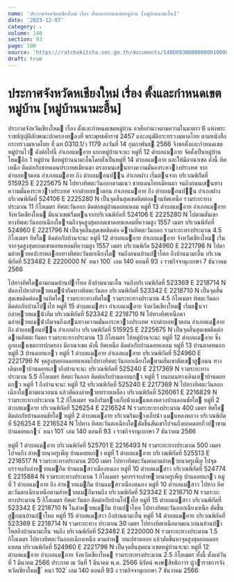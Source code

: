 ```yaml
---
name: 'ประกาศจังหวัดหเชียงใหม่ เรื่อง ตั้งและกำหนดเขตหมู่บ้าน [หมู่บ้านนามะอื้น]'
date: '2023-12-07'
category: ง
volume: 140
section: 93
page: 100
source: 'https://ratchakitcha.soc.go.th/documents/140D093N0000000010000.pdf'
draft: true
---
```


# ประกาศจังหวัดหเชียงใหม่ เรื่อง ตั้งและกำหนดเขตหมู่บ้าน [หมู่บ้านนามะอื้น]

ประกาศจังหวัดเชียงใหม เรื่อง ตั้งและกําหนดเขตหมู่บ้าน อาศัยอํานาจตามความในมาตรา 6 แห่งพระราชบัญญัติลักษณะปกครองทองที่ พระพุทธศักราช 2457 และอนุมัติกระทรวงมหาดไทย ตามหนังสือกระทรวงมหาดไทย ที่ มท 0310.1/ว 1179 ลงวันที่ 14 กุมภาพันธ 2566 จึงขอตั้งและกําหนดเขตหมู่บ้านไว ดังต่อไปนี้ อําเภอแมอาย แยกหมู่บ้านจะนะ หมู่ที่ 12 ตําบลแมอาย จัดตั้งเป็นหมู่บ้านใหมอีก 1 หมู่บ้าน ชื่อหมู่บ้านนามะอื้นโดยตั้งเป็นหมู่ที่ 14 ตําบลแมอาย และให้มีอาณาเขต ดังนี้ ทิศเหนือ ติดต่อกับชายแดนประเทศเมียนมา ตรงถนนเสนทางความมั่นคงระหวางประเทศ จากตําบลทาตอน อําเภอแมอาย ถึง ตําบลมอนปน อําเภอฝาง เริ่มตนจาก บริเวณพิกัดที่ 515925 E 2225675 N ไปทางทิศตะวันออกตามแนว ชายแดนไทยเมียนมา จนถึงถนนเสนทางความมั่นคงระหวางประเทศ จากตําบลทาตอน อําเภอแมอาย ถึง ตําบลมอนปน อําเภอฝาง บริเวณพิกัดที่ 524106 E 2225280 N เป็นจุดสิ้นสุดเขตติดต่อดานทิศเหนือ รวมระยะทางประมาณ 11 กิโลเมตร ทิศตะวันออก ติดต่อหมู่บ้านดอยแหลม หมู่ที่ 13 ตําบลแมอาย อําเภอแมอาย จังหวัดเชียงใหม มีแนวเขตเริ่มตนจากบริเวณพิกัดที่ 524106 E 2225280 N ไปตามสันเขา ทางทิศตะวันออกเฉียงใตจนถึงจุดสูงสุดยอดเขาดอยแหลมที่ความสูง 1557 เมตร บริเวณพิกัดที่ 524960 E 2221796 N เป็นจุดสิ้นสุดเขตติดต่อ ดานทิศตะวันออก รวมระยะทางประมาณ 4.5 กิโลเมตร ทิศใต ติดต่อกับบ้านจะนะ หมู่ที่ 12 ตําบลแมอาย อําเภอแมอาย จังหวัดเชียงใหม เริ่มจากจุดสูงสุดยอดเขาดอยแหลมที่ความสูง 1557 เมตร บริเวณพิกัด 524960 E 2221796 N ไปตามลําหวยแปะฮาหลอยทางทิศตะวันตกเฉียงใต จนถึงถนนบ้านปาโหล ถึงบ้านนามะอื้น บริเวณพิกัดที่ 523482 E 2220000 N ้ หนา 100 ่ เลม 140 ตอนที่ 93 ง ราชกิจจานุเบกษา 7 ธันวาคม 2566

ไปทางทิศใตตามถนนบ้านปาโหล ถึงบ้านนามะอื้น จนถึงบริเวณพิกัดที่ 523369 E 2218714 N ตัดลงไปหาลําหวยแมน้ํากึมทางทิศตะวันตก บริเวณพิกัดที่ 523342 E 2218710 N เป็นจุดสิ้นสุดเขตติดต่อดานทิศใต รวมระยะทางทิศใต รวมระยะทางประมาณ 4.5 กิโลเมตร ทิศตะวันตก ติดต่อกับบ้านโปงไฮ หมู่ที่ 15 ตําบลแมสาว อําเภอแมอาย จังหวัดเชียงใหม เริ่มตนจากลําหวยแมน้ํากึม บริเวณพิกัดที่ 523342 E 2218710 N ไปทางทิศเหนือตามลําหวยแมน้ํากึมจนถึงเสนทางความมั่นคงระหวางประเทศ จากตําบลทาตอน อําเภอแมอาย ถึง ตําบลมอนปน อําเภอฝาง บริเวณพิกัดที่ 515925 E 2225675 N เป็นจุดสิ้นสุดเขตติดต่อดานทิศตะวันตก รวมระยะทางประมาณ 13 กิโลเมตร ให้หมู่บ้านจะนะ หมู่ที่ 12 ตําบลแมอาย ซึ่งถูกแบงเขตการปกครอง มีอาณาเขต ดังนี้ ทิศเหนือ ติดต่อกับบ้านดอยแหลม หมู่ที่ 13 บ้านตาดหมอก หมู่ที่ 3 บ้านดอยแกว หมู่ที่ 1 ตําบลแมอาย อําเภอแมอาย บริเวณพิกัดที่ 524960 E 2221796 N จุดสูงสุดยอดดอยแหลมไปทางทิศตะวันออกเฉียงใตตามสันเขาตัดเขาสูถนน ทางเดินเทาบ้านดอยแกวถึงบ้านจะนะ บริเวณพิกัดที่ 525240 E 2217369 N รวมระยะทางประมาณ 5.5 กิโลเมตร ทิศตะวันออก ติดต่อกับบ้านดอยแกว หมู่ที่ 1 บนถนนทางเดินเทาบ้านดอยแกว หมู่ที่ 1 ถึงบ้านจะนะ หมู่ที่ 12 บริเวณพิกัดที่ 525240 E 2217369 N ไปทางทิศตะวันออกเฉียงใตตามแนวถนน แล้วตัดลงลําหวยทรายเหลือง บริเวณพิกัดที่ 526061 E 2216829 N รวมระยะทางประมาณ 1.2 กิโลเมตร จนถึงริมอางเก็บน้ําแมแหลงหลวงบ้านดอนชัยใต หมู่ที่ 2 ตําบลแมอาย บริเวณพิกัดที่ 526254 E 2216524 N รวมระยะทางประมาณ 400 เมตร ทิศใต ติดต่อกับบ้านดอนชัยใต หมู่ที่ 2 ตําบลแมอาย บริเวณริมอางเก็บน้ํา แมแหลงหลวง บริเวณพิกัดที่ 526254 E 2216524 N ไปทาง ทิศตะวันตกเฉียงใตตัดขึ้นสันเขาไปจนถึงยอดดอยกิ่วปาขาม บ้านดอยแกว ้ หนา 101 ่ เลม 140 ตอนที่ 93 ง ราชกิจจานุเบกษา 7 ธันวาคม 2566

หมู่ที่ 1 ตําบลแมอาย บริเวณพิกัดที่ 525701 E 2216493 N รวมระยะทางประมาณ 500 เมตร ไปจนถึง ลําหวยนาครูเพ็ญ บ้านดอยแกว หมู่ที่ 1 ตําบลแมอาย บริเวณพิกัดที่ 525513 E 2216517 N รวมระยะทางประมาณ 200 เมตร ไปทางทิศตะวันตกตามลําหวยนาครูเพ็ญ ไปจุดบรรจบกับลําหวยแมกึม บ้านแมสาวเมืองหนอง หมู่ที่ 10 ตําบลแมสาว บริเวณพิกัดที่ 524774 E 2215884 N รวมระยะทางประมาณ 1 กิโลเมตร จุดบรรจบลําหวยนาครูเพ็ญ บ้านดอยแกว หมู่ที่ 1 ตําบลแมอาย ถึง ลําหวยแมกึม บ้านแมสาวเมืองหนอง หมู่ที่ 10 ตําบลแมสาว ไปทาง ทิศตะวันตกเฉียงเหนือตามลําหวยแมกึมจนถึง บริเวณพิกัดที่ 523342 E 2218710 N รวมระยะทางประมาณ 5 กิโลเมตร ทิศตะวันตก ติดต่อกับบ้านโปงไฮ หมู่ที่ 15 ตําบลแมสาว บริเวณพิกัดที่ 523342 E 2218710 N ในลําหวยแมกึม บ้านปาโหล ไปทางทิศตะวันออกเฉียงเหนือ ตัดขึ้นสูถนนบ้านปาโหล หมู่ที่ 15 ตําบลแมสาว ถึงบ้านนามะอื้น หมู่ที่ 14 ตําบลแมอาย บริเวณพิกัดที่ 523369 E 2218714 N รวมระยะทาง ประมาณ 30 เมตร ไปทางทิศเหนือตามแนวถนนบ้านปาโหลถึงบ้านนามะอื้น จนถึง บริเวณพิกัดที่ 523482 E 2220000 N รวมระยะทางประมาณ 1.5 กิโลเมตร ไปทางทิศตะวันออกเฉียงเหนือ ตามลําห วยแปฮาหลอย แล้วตัดขึ้นหาจุดสูงสุดยอดดอยแหลม บริเวณพิกัดที่ 524960 E 2221796 N เป็นจุดสิ้นสุดแนวเขตหมู่บ้านจะนะ หมู่ที่ 12 ตําบลแมอาย อําเภอแมอาย จังหวัดเชียงใหม รวมระยะทางประมาณ 2.5 กิโลเมตร ทั้งนี้ ตั้งแต่วันที่ 1 มีนาคม 2566 ประกาศ ณ วันที่ 1 มีนาคม พ.ศ. 2566 นิรัตน์ พงษสิทธิถาวร ผู้วาราชการจังหวัดเชียงใหม ้ หนา 102 ่ เลม 140 ตอนที่ 93 ง ราชกิจจานุเบกษา 7 ธันวาคม 2566
